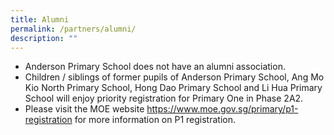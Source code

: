 ```yaml
---
title: Alumni
permalink: /partners/alumni/
description: ""
---
```

<ul>
<li>Anderson Primary School does not have an alumni association.</li>
<li>Children / siblings of former pupils of Anderson Primary School, Ang Mo Kio North Primary School, Hong Dao Primary School and Li Hua Primary School will enjoy priority registration for Primary One in Phase 2A2.</li>
<li> Please visit the MOE website <a href="https://www.moe.gov.sg/primary/p1-registration" target="">https://www.moe.gov.sg/primary/p1-registration</a> for more information on P1 registration.</li></ul>